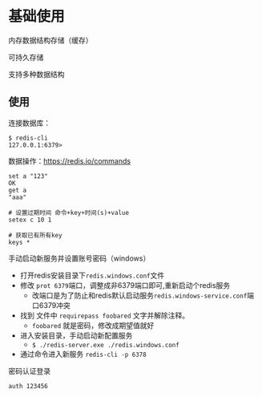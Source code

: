 # 基础使用

内存数据结构存储（缓存）

可持久存储

支持多种数据结构

## 使用

连接数据库：

```shell
$ redis-cli
127.0.0.1:6379>
```

数据操作：https://redis.io/commands
```shell
set a "123"
OK
get a
"aaa"

# 设置过期时间 命令+key+时间(s)+value
setex c 10 1

# 获取已有所有key
keys *
```

手动启动新服务并设置账号密码（windows）

- 打开redis安装目录下`redis.windows.conf`文件
- 修改 `prot 6379`端口，调整成非6379端口即可,重新启动个redis服务
  - 改端口是为了防止和redis默认启动服务`redis.windows-service.conf`端口6379冲突
- 找到 文件中 `requirepass foobared` 文字并解除注释。
  - `foobared` 就是密码，修改成期望值就好
- 进入安装目录，手动启动新配置服务
  - `$ ./redis-server.exe ./redis.windows.conf `
- 通过命令进入新服务 `redis-cli -p 6378`

密码认证登录

```
auth 123456
```
